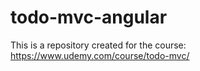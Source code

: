 # todo-mvc-angular

This is a repository created for the course: https://www.udemy.com/course/todo-mvc/